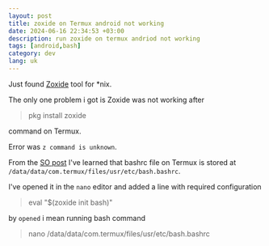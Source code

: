 ```yaml
---
layout: post
title: zoxide on Termux android not working
date: 2024-06-16 22:34:53 +03:00
description: run zoxide on termux andriod not working
tags: [android,bash]
category: dev
lang: uk
---
```


Just found [Zoxide](https://github.com/ajeetdsouza/zoxide) tool for *nix.

The only one problem i got is Zoxide was not working after 

> pkg install zoxide

command on Termux.

Error was `z command is unknown`.

From the [SO post](https://stackoverflow.com/questions/54970738/how-to-change-the-default-startup-folder-in-termux) 
I've learned that bashrc file on Termux is stored at `/data/data/com.termux/files/usr/etc/bash.bashrc`.

I've opened it in the `nano` editor and added a line with required configuration 

> eval "$(zoxide init bash)"

by `opened` i mean running bash command 
> nano /data/data/com.termux/files/usr/etc/bash.bashrc